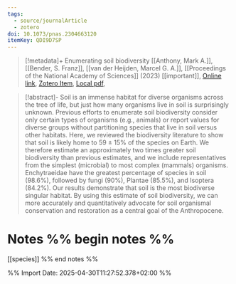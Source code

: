 ```yaml
---
tags:
  - source/journalArticle
  - zotero
doi: 10.1073/pnas.2304663120
itemKey: QDI9D7SP
---
```

>[!metadata]+
> Enumerating soil biodiversity
> [[Anthony, Mark A.]], [[Bender, S. Franz]], [[van der Heijden, Marcel G. A.]], 
> [[Proceedings of the National Academy of Sciences]] (2023)
> [[important]], 
> [Online link](https://www.pnas.org/doi/10.1073/pnas.2304663120), [Zotero Item](zotero://select/library/items/QDI9D7SP), [Local pdf](file://C:/Users/aburg/Documents/references/zotero/storage/XHXDIVK2/Anthony2023_Enumeratingsoil.pdf), 

>[!abstract]-
>Soil is an immense habitat for diverse organisms across the tree of life, but just how many organisms live in soil is surprisingly unknown. Previous efforts to enumerate soil biodiversity consider only certain types of organisms (e.g., animals) or report values for diverse groups without partitioning species that live in soil versus other habitats. Here, we reviewed the biodiversity literature to show that soil is likely home to 59 ± 15% of the species on Earth. We therefore estimate an approximately two times greater soil biodiversity than previous estimates, and we include representatives from the simplest (microbial) to most complex (mammals) organisms. Enchytraeidae have the greatest percentage of species in soil (98.6%), followed by fungi (90%), Plantae (85.5%), and Isoptera (84.2%). Our results demonstrate that soil is the most biodiverse singular habitat. By using this estimate of soil biodiversity, we can more accurately and quantitatively advocate for soil organismal conservation and restoration as a central goal of the Anthropocene.

# Notes %% begin notes %%
[[species]]
%% end notes %%




%% Import Date: 2025-04-30T11:27:52.378+02:00 %%
